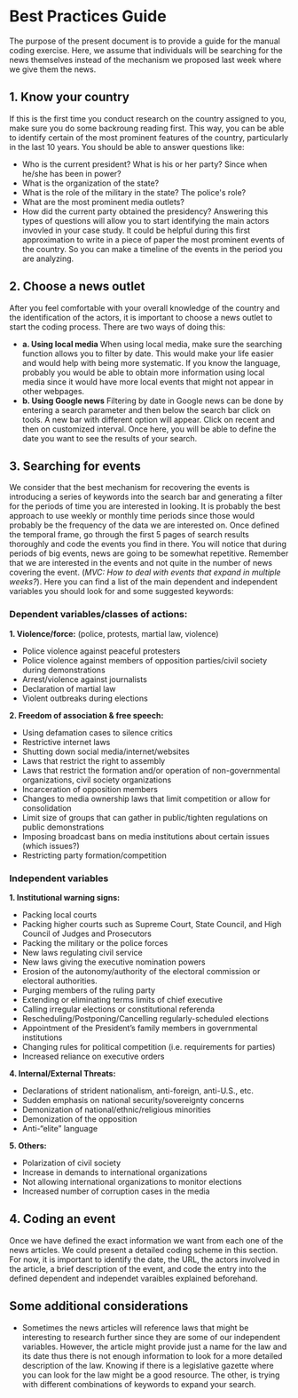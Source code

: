 # Best Practices Guide

The purpose of the present document is to provide a guide for the manual coding exercise. Here, we assume that individuals will be searching for the news themselves instead of the mechanism we proposed last week where we give them the news. 

## 1. Know your country
If this is the first time you conduct research on the country assigned to you, make sure you do some backroung reading first. This way, you can be able to identify certain of the most prominent features of the country, particularly in the last 10 years. You should be able to answer questions like:
* Who is the current president? What is his or her party? Since when he/she has been in power?
* What is the organization of the state? 
* What is the role of the military in the state? The police's role?
* What are the most prominent media outlets?
* How did the current party obtained the presidency?
Answering this types of questions will allow you to start identifying the main actors invovled in your case study. It could be helpful during this first approximation to write in a piece of paper the most prominent events of the country. So you can make a timeline of the events in the period you are analyzing. 

## 2. Choose a news outlet
After you feel comfortable with your overall knowledge of the country and the identification of the actors, it is important to choose a news outlet to start the coding process. There are two ways of doing this:
* **a. Using local media** When using local media, make sure the searching function allows you to filter by date. This would make your life easier and would help with being more systematic. If you know the language, probably you would be able to obtain more information using local media since it would have more local events that might not appear in other webpages.
* **b. Using Google news** Filtering by date in Google news can be done by entering a search parameter and then below the search bar click on tools. A new bar with different option will appear. Click on recent and then on customized interval. Once here, you will be able to define the date you want to see the results of your search.

## 3. Searching for events
We consider that the best mechanism for recovering the events is introducing a series of keywords into the search bar and generating a filter for the periods of time you are interested in looking. It is probably the best approach to use weekly or monthly time periods since those would probably be the frequency of the data we are interested on. Once defined the temporal frame, go through the first 5 pages of search results thoroughly and code the events you find in there. You will notice that during periods of big events, news are going to be somewhat repetitive. Remember that we are interested in the events and not quite in the number of news covering the event. (*MVC: How to deal with events that expand in multiple weeks?*).
Here you can find a list of the main dependent and independent variables you should look for and some suggested keywords:

### Dependent variables/classes of actions:
 **1. Violence/force:**   (police, protests, martial law, violence)
   * Police violence against peaceful protesters
   * Police violence against members of opposition parties/civil society during demonstrations
   * Arrest/violence against journalists
   * Declaration of martial law
   * Violent outbreaks during elections

 **2. Freedom of association & free speech:**    
   * Using defamation cases to silence critics
   * Restrictive internet laws
   * Shutting down social media/internet/websites
   * Laws that restrict the right to assembly
   * Laws that restrict the formation and/or operation of non-governmental organizations, civil society organizations
   * Incarceration of opposition members
   * Changes to media ownership laws that limit competition or allow for consolidation
   * Limit size of groups that can gather in public/tighten regulations on public demonstrations
   * Imposing broadcast bans on media institutions about certain issues (which issues?)
   * Restricting party formation/competition

 ### Independent variables
 **1. Institutional warning signs:**    
   * Packing local courts
   * Packing higher courts such as Supreme Court, State Council, and High Council of Judges and Prosecutors
   * Packing the military or the police forces
   * New laws regulating civil service
   * New laws giving the executive nomination powers
   * Erosion of the autonomy/authority of the electoral commission or electoral authorities.
   * Purging members of the ruling party
   * Extending or eliminating terms limits of chief executive
   * Calling irregular elections or constitutional referenda
   * Rescheduling/Postponing/Cancelling regularly-scheduled elections
   * Appointment of the President’s family members in governmental institutions
   * Changing rules for political competition (i.e. requirements for parties)
   * Increased reliance on executive orders

 **4. Internal/External Threats:**   
   * Declarations of strident nationalism, anti-foreign, anti-U.S., etc.
   * Sudden emphasis on national security/sovereignty concerns
   * Demonization of national/ethnic/religious minorities
   * Demonization of the opposition
   * Anti-“elite” language

 **5. Others:**    
   * Polarization of civil society
   * Increase in demands to international organizations
   * Not allowing international organizations to monitor elections
   * Increased number of corruption cases in the media


## 4. Coding an event
Once we have defined the exact information we want from each one of the news articles. We could present a detailed coding scheme in this section. For now, it is important to identify the date, the URL, the actors involved in the article, a brief description of the event, and code the entry into the defined dependent and independet varaibles explained beforehand. 

## Some additional considerations
* Sometimes the news articles will reference laws that might be interesting to research further since they are some of our independent variables. However, the article might provide just a name for the law and its date thus there is not enough information to look for a more detailed description of the law. Knowing if there is a legislative gazette where you can look for the law might be a good resource. The other, is trying with different combinations of keywords to expand your search. 
